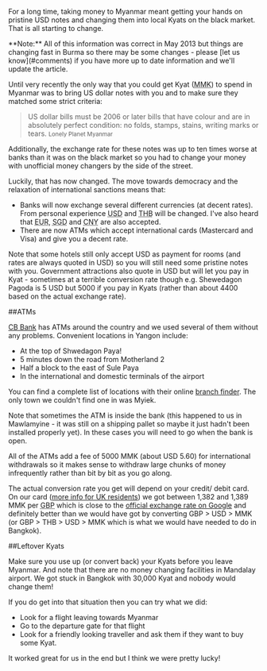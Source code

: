 For a long time, taking money to Myanmar meant getting your hands on pristine USD notes and changing them into local Kyats on the black market. That is all starting to change.

<div class="alert alert-info">
 **Note:** All of this information was correct in May 2013 but things are changing fast in Burma so there may be some changes - please [let us know](#comments) if you have more up to date information and we'll update the article.
</div>

Until very recently the only way that you could get Kyat (<abbr class="initialism" title="Myanmar Kyat">MMK</abbr>) to spend in Myanmar was to bring US dollar notes with you and to make sure they matched some strict criteria:

<blockquote>US dollar bills must be 2006 or later bills that have colour and are in absolutely perfect condition: no folds, stamps, stains, writing marks or tears.
<small>Lonely Planet Myanmar</small>
</blockquote>

Additionally, the exchange rate for these notes was up to ten times worse at banks than it was on the black market so you had to change your money with unofficial money changers by the side of the street.

Luckily, that has now changed. The move towards democracy and the relaxation of international sanctions means that:

 * Banks will now exchange several different currencies (at decent rates). From personal experience <abbr class="initialism" title="United States Dollars">USD</abbr> and <abbr class="initialism" title="Thai Bhat">THB</abbr> will be changed. I've also heard that <abbr class="initialism" title="Euros">EUR</abbr>, <abbr class="initialism" title="Singapore Dollars">SGD</abbr> and <abbr class="initialism" title="Chinese Yuan">CNY</abbr> are also accepted.
 * There are now ATMs which accept international cards (Mastercard and Visa) and give you a decent rate.

Note that some hotels still only accept USD as payment for rooms (and rates are always quoted in USD) so you will still need some pristine notes with you. Government attractions also quote in USD but will let you pay in Kyat - sometimes at a terrible conversion rate though e.g. Shewedagon Pagoda is 5 USD but 5000 if you pay in Kyats (rather than about 4400 based on the actual exchange rate).

##ATMs

[CB Bank](http://www.cbbankmm.com) has ATMs around the country and we used several of them without any problems. Convenient locations in Yangon include:

 * At the top of Shwedagon Paya!
 * 5 minutes down the road from Motherland 2
 * Half a block to the east of Sule Paya
 * In the international and domestic terminals of the airport

You can find a complete list of locations with their online [branch finder](http://www.cbbankmm.com/branch.php). The only town we couldn't find one in was Myiek.

Note that sometimes the ATM is inside the bank (this happened to us in Mawlamyine - it was still on a shipping pallet so maybe it just hadn't been installed properly yet). In these cases you will need to go when the bank is open.

All of the ATMs add a fee of 5000 MMK (about USD 5.60) for international withdrawals so it makes sense to withdraw large chunks of money infrequently rather than bit by bit as you go along.

The actual conversion rate you get will depend on your credit/ debit card. On our card ([more info for UK residents](/travel-tips/planning/travel-money/)) we got between 1,382 and 1,389 MMK per <abbr class="initialism" title="British Pound">GBP</abbr> which is close to the [official exchange rate on Google](https://www.google.co.uk/search?q=1+gbp+in+mmk) and definitely better than we would have got by converting GBP > USD > MMK (or GBP > THB > USD > MMK which is what we would have needed to do in Bangkok).

##Leftover Kyats

Make sure you use up (or convert back) your Kyats before you leave Myanmar. And note that there are no money changing facilities in Mandalay airport. We got stuck in Bangkok with 30,000 Kyat and nobody would change them!

If you do get into that situation then you can try what we did:

 * Look for a flight leaving towards Myanmar
 * Go to the departure gate for that flight
 * Look for a friendly looking traveller and ask them if they want to buy some Kyat.

It worked great for us in the end but I think we were pretty lucky!